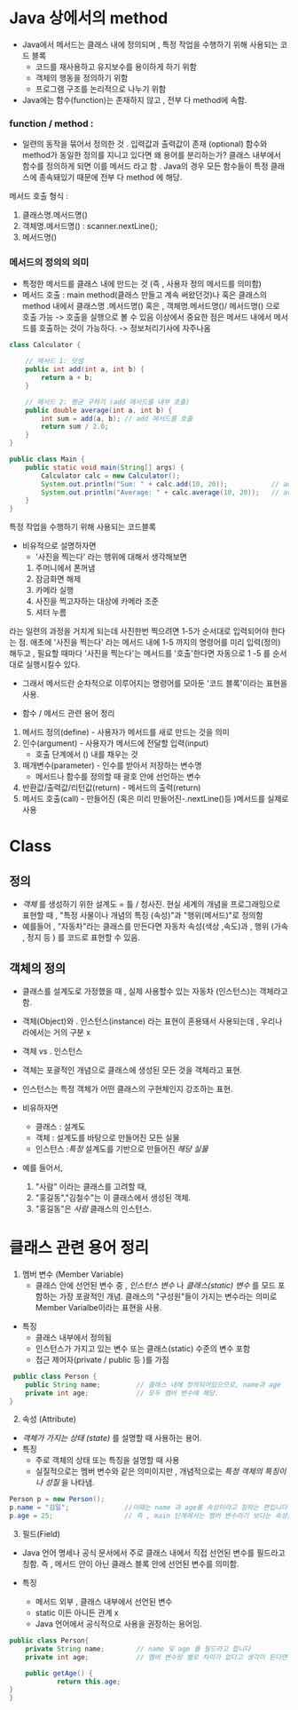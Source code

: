 # Java 상에서의 method
- Java에서 메서드는 클래스 내에 정의되며 , 특정 작업을 수행하기 위해 사용되는 코드 블록
  - 코드를 재사용하고 유지보수를 용이하게 하기 위함
  - 객체의 행동을 정의하기 위함
  - 프로그램 구조를 논리적으로 나누기 위함
- Java에는 함수(function)는 존재하지 않고 , 전부 다 method에 속함.
  
### function / method : 
- 일련의 동작을 묶어서 정의한 것 . 입력값과 출력값이 존재 (optional)
함수와 method가 동일한 정의를 지니고 있다면 왜 용어를 분리하는가?
    클래스 내부에서 함수를 정의하게 되면 이를 메서드 라고 함 .
    Java의 경우 모든 함수들이 특정 클래스에 종속돼있기 때문에 전부 다 method 에 해당.
 
    
메서드 호출 형식 : 
1. 클래스명.메서드명()  
2. 객체명.메서드명() : scanner.nextLine();
3. 메서드명()

### 메서드의 정의의 의미 
- 특정한 메서드를 클래스 내에 만드는 것 (즉 , 사용자 정의 메서드를 의미함)
- 메서드 호출 : main method(클래스 만들고 계속 써왔던것)나 혹은 클래스의 method 내에서
    클래스명 .메서드명() 혹은 , 객체명.메서드명()/ 메서드명() 으로 호출 가능 -> 호출을 실행으로 볼 수 있음
        이상에서 중요한 점은 메서드 내에서 메서드를 호출하는 것이 가능하다.
            -> 정보처리기사에 자주나옴
```java
class Calculator {
    
    // 메서드 1: 덧셈
    public int add(int a, int b) {
        return a + b;
    }

    // 메서드 2: 평균 구하기 (add 메서드를 내부 호출)
    public double average(int a, int b) {
        int sum = add(a, b); // add 메서드를 호출
        return sum / 2.0;
    }
}

public class Main {
    public static void main(String[] args) {
        Calculator calc = new Calculator();
        System.out.println("Sum: " + calc.add(10, 20));           // add 호출
        System.out.println("Average: " + calc.average(10, 20));   // average 호출 → 내부에서 add 호출
    }
}
```

특정 작업을 수행하기 위해 사용되는 코드블록
- 비유적으로 설명하자면
  - '사진을 찍는다' 라는 행위에 대해서 생각해보면
  1. 주머니에서 폰꺼냄
  2. 잠금화면 해제
  3. 카메라 실행
  4. 사진을 찍고자하는 대상에 카메라 조준
  5. 셔터 누름

 라는 일련의 과정을 거치게 되는데 사진한번 찍으려면 1-5가 순서대로 입력되어야 한다는 점.
  애초에 '사진을 찍는다' 라는 메서드 내에 1-5 까지의 명령어를 미리 입력(정의) 해두고 , 
 필요할 때마다 '사진을 찍는다'는 메서드를 '호출'한다면 자동으로 1 -5 를 순서대로 실행시킬수 있다.
- 그래서 메서드란 순차적으로 이루어지는 명령어를 모아둔 '코드 블록'이라는 표현을 사용.

- 함수 / 메서드 관련 용어 정리 
1. 메서드 정의(define) - 사용자가 메서드를 새로 만드는 것을 의미
2. 인수(argument) - 사용자가 메서드에 전달할 입력(input)
    - 호출 단계에서 () 내를 채우는 것
3. 매개변수(parameter) - 인수를 받아서 저장하는 변수명
   - 메서드나 함수를 정의할 때 괄호 안에 선언하는 변수
4. 반환값/출력값/리턴값(return) - 메서드의 출력(return)
5. 메서드 호출(call) - 만들어진 (혹은 미리 만들어진-.nextLine()등 )메서드를 실제로 사용

# Class
## 정의
- _객체_ 를 생성하기 위한 설계도 = 틀 / 청사진.
    현실 세계의 개념을 프로그래밍으로 표현할 때 , "특정 사물이나 개념의 특징 (속성)"과 "행위(메서드)"로 정의함
- 예를들어 , "자동차"라는 클래스를 만든다면 자동차 속성(색상 ,속도)과 , 행위 (가속 , 정지 등 ) 를
    코드로 표현할 수 있음.
## 객체의 정의
- 클래스를 설계도로 가정했을 때 , 실제 사용할수 있는 자동차 (인스턴스)는 객체라고 함.
- 객체(Object)와 . 인스턴스(instance) 라는 표현이 혼용돼서 사용되는데 , 우리나라에서는 거의 구분 x
-  객체 vs . 인스턴스
  - 객체는 포괄적인 개념으로 클래스에 생성된 모든 것을 객체라고 표현.
  - 인스턴스는 특정 객체가 어떤 클래스의 구현체인지 강조하는 표현.

  - 비유하자면 
    - 클래스 : 설계도
    - 객체 : 설계도를 바탕으로 만들어진 모든 실물
    - 인스턴스 :_특정_ 설계도를 기반으로 만들어진 _해당 실물_
    
  - 예를 들어서,
    1. "사람" 이라는 클래스를 고려할 때,
    2. "홍길동","김철수"는 이 클래스에서 생성된 객체.
    3. "홍길동"은 _사람_ 클래스의 인스턴스.
  
# 클래스 관련 용어 정리
1. 멤버 변수 (Member Variable)
   - 클래스 안에 선언된 변수 중 , _인스턴스 변수_ 나 _클래스(static) 변수_ 를 모드 포함하는 가장 포괄적인 개념.
       클래스의 "구성원"들이 가지는 변수라는 의미로 Member Varialbe이라는 표현을 사용.
- 특징
  - 클래스 내부에서 정의됨
  - 인스턴스가 가지고 있는 변수 또는 클래스(static) 수준의 변수 포함 
  - 접근 제어자(private / public 등 )를 가짐
```java
 public class Person {
    public String name;         // 클래스 내에 정의되어있으므로, name과 age
    private int age;            // 모두 멤버 변수에 해당.   
}
 ```

2. 속성 (Attribute)
- _객체가 가지는 상태 (state)_ 를 설명할 때 사용하는 용어.
- 특징
  - 주로 객체의 상태 또는 특징을 설명할 때 사용
  - 실질적으로는 멤버 변수와 같은 의미이지만 , 개념적으로는 _특정 객체의 특징이나 성질_ 을 나타냄.
```java
Person p = new Person();
p.name = "김일";              //이때는 name 과 age를 속성이라고 칭하는 편입니다.
p.age = 25;                  // 즉 , main 단계에서는 멤버 변수라기 보다는 속성을 더 자주 사용합니다
```

3. 필드(Field)
- Java 언어 명세나 공식 문서에서 주로 클래스 내에서 직접 선언된 변수를 필드라고 칭함.
즉 , 메서드 안이 아닌 클래스 블록 안에 선언된 변수를 의미함.

- 특징
    - 메서드 외부 , 클래스 내부에서 선언된 변수
    - static 이든 아니든 관계 x
    - Java 언어에서 공식적으로 사용을 권장하는 용어임.
```java
public class Person{
    private String name;        // name 및 age 를 필드라고 합니다
    private int age;            // 멤버 변수랑 별로 차이가 없다고 생각이 된다면 맞습니다

    public getAge() { 
            return this.age;
}
}  
```
